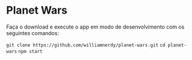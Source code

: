 # Planet Wars
Faça o download e execute o app em modo de desenvolvimento com os seguintes comandos:

`git clone https://github.com/williamnerdy/planet-wars.git`
`cd planet-wars`
`npm start`
